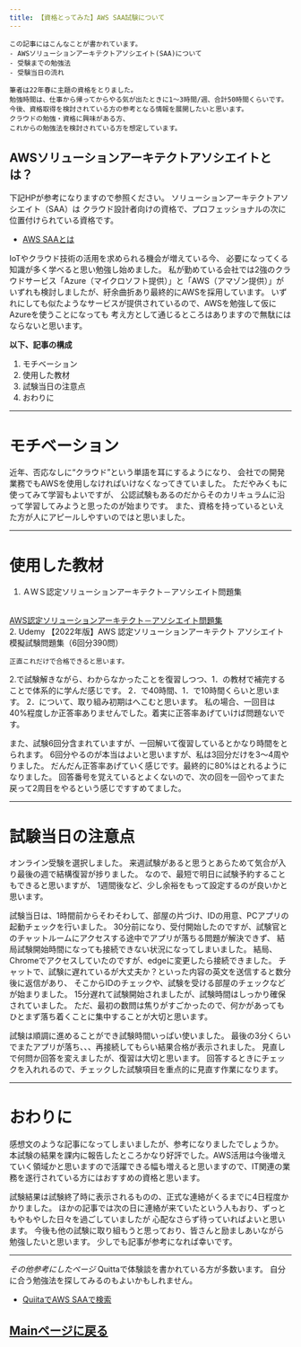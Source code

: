 ```yaml
---
title: 【資格とってみた】AWS SAA試験について
---
```

<script async src="https://pagead2.googlesyndication.com/pagead/js/adsbygoogle.js?client=ca-pub-2844921131740253"
     crossorigin="anonymous"></script>

<!-- Global site tag (gtag.js) - Google Analytics -->
<script async src="https://www.googletagmanager.com/gtag/js?id=G-H1234VX5NE"></script>
<script>
  window.dataLayer = window.dataLayer || [];
  function gtag(){dataLayer.push(arguments);}
  gtag('js', new Date());

  gtag('config', 'G-H1234VX5NE');
</script>


```
この記事にはこんなことが書かれています。
‐ AWSソリューションアーキテクトアソシエイト(SAA)について
‐ 受験までの勉強法
‐ 受験当日の流れ

筆者は22年春に主題の資格をとりました。
勉強時間は、仕事から帰ってからやる気が出たときに1～3時間/週、合計50時間くらいです。
今後、資格取得を検討されている方の参考となる情報を展開したいと思います。
クラウドの勉強・資格に興味がある方、
これからの勉強法を検討されている方を想定しています。

```

## AWSソリューションアーキテクトアソシエイトとは？
下記HPが参考になりますので参照ください。
ソリューションアーキテクトアソシエイト（SAA）は
クラウド設計者向けの資格で、プロフェッショナルの次に位置付けられている資格です。

- [AWS SAAとは](https://aws.taf-jp.com/blog/30988)

IoTやクラウド技術の活用を求められる機会が増えている今、
必要になってくる知識が多く学べると思い勉強し始めました。
私が勤めている会社では2強のクラウドサービス「Azure（マイクロソフト提供）」と「AWS（アマゾン提供）」が
いずれも検討しましたが、紆余曲折あり最終的にAWSを採用しています。
いずれにしても似たようなサービスが提供されているので、AWSを勉強して仮にAzureを使うことになっても
考え方として通じるところはありますので無駄にはならないと思います。


**以下、記事の構成**
1. モチベーション
2. 使用した教材
3. 試験当日の注意点
4. おわりに 

----

# モチベーション
近年、否応なしに“クラウド”という単語を耳にするようになり、
会社での開発業務でもAWSを使用しなければいけなくなってきていました。
ただやみくもに使ってみて学習もよいですが、
公認試験もあるのだからそのカリキュラムに沿って学習してみようと思ったのが始まりです。
また、資格を持っているといえた方が人にアピールしやすいのではと思いました。


----

# 使用した教材
1. ＡＷＳ認定ソリューションアーキテクト－アソシエイト問題集
<br>
   <a target="_blank" href="https://www.amazon.co.jp/AWS%25E8%25AA%258D%25E5%25AE%259A%25E3%2582%25BD%25E3%2583%25AA%25E3%2583%25A5%25E3%2583%25BC%25E3%2582%25B7%25E3%2583%25A7%25E3%2583%25B3%25E3%2582%25A2%25E3%2583%25BC%25E3%2582%25AD%25E3%2583%2586%25E3%2582%25AF%25E3%2583%2588-%25E3%2582%25A2%25E3%2582%25BD%25E3%2582%25B7%25E3%2582%25A8%25E3%2582%25A4%25E3%2583%2588%25E5%2595%258F%25E9%25A1%258C%25E9%259B%2586-%25E5%25B9%25B3%25E5%25B1%25B1-%25E6%25AF%2585/dp/486594303X?&_encoding=UTF8&tag=skup07-22&linkCode=ur2&linkId=1c4ed7a84e2ab664e2f2ba63c38dc559&camp=247&creative=1211">AWS認定ソリューションアーキテクト－アソシエイト問題集</a>
<br>
2.  Udemy 【2022年版】AWS 認定ソリューションアーキテクト アソシエイト模擬試験問題集（6回分390問）

``正直これだけで合格できると思います。``

2.で試験解きながら、わからなかったことを復習しつつ、1．の教材で補完することで体系的に学んだ感じです。
2．で40時間、1．で10時間くらいと思います。
2．について、取り組み初期はへこむと思います。
私の場合、一回目は40%程度しか正答率ありませんでした。着実に正答率あげていけば問題ないです。

また、試験6回分含まれていますが、一回解いて復習しているとかなり時間をとられます。
6回分やるのが本当はよいと思いますが、私は3回分だけを3～4周やりました。
だんだん正答率あげていく感じです。最終的に80%はとれるようになりました。
回答番号を覚えているとよくないので、次の回を一回やってまた戻って2周目をやるという感じですすめてました。



----

# 試験当日の注意点
オンライン受験を選択しました。
来週試験があると思うとあらためて気合が入り最後の週で結構復習が捗りました。
なので、最短で明日に試験予約することもできると思いますが、
1週間後など、少し余裕をもって設定するのが良いかと思います。

試験当日は、1時間前からそわそわして、部屋の片づけ、IDの用意、PCアプリの起動チェックを行いました。
30分前になり、受付開始したのですが、試験官とのチャットルームにアクセスする途中でアプリが落ちる問題が解決できず、
結局試験開始時間になっても接続できない状況になってしまいました。
結局、Chromeでアクセスしていたのですが、edgeに変更したら接続できました。
チャットで、試験に遅れているが大丈夫か？といった内容の英文を送信すると数分後に返信があり、
そこからIDのチェックや、試験を受ける部屋のチェックなどが始まりました。
15分遅れて試験開始されましたが、試験時間はしっかり確保されていました。
ただ、最初の数問は焦りがすごかったので、何かがあってもひとまず落ち着くことに集中することが大切と思います。

試験は順調に進めることができ試験時間いっぱい使いました。
最後の3分くらいでまたアプリが落ち、、、再接続してもらい結果合格が表示されました。
見直しで何問か回答を変えましたが、復習は大切と思います。
回答するときにチェックを入れれるので、チェックした試験項目を重点的に見直す作業になります。



----

# おわりに
感想文のような記事になってしまいましたが、参考になりましたでしょうか。
本試験の結果を課内に報告したところかなり好評でした。AWS活用は今後増えていく領域かと思いますので活躍できる幅も増えると思いますので、IT関連の業務を遂行されている方にはおすすめの資格と思います。

試験結果は試験終了時に表示されるものの、正式な連絡がくるまでに4日程度かかりました。
ほかの記事では次の日に連絡が来ていたという人もおり、ずっともやもやした日々を過ごしていましたが
心配なさらず待っていればよいと思います。
今後も他の試験に取り組もうと思っており、皆さんと励ましあいながら勉強したいと思います。
少しでも記事が参考になれば幸いです。


----

_その他参考にしたページ_
Quittaで体験談を書かれている方が多数います。
自分に合う勉強法を探してみるのもよいかもしれません。
- [QuiitaでAWS SAAで検索](https://qiita.com/search?sort=&q=AWS+SAA)

## [Mainページに戻る](https://kissshot-skup.github.io/webpage)

